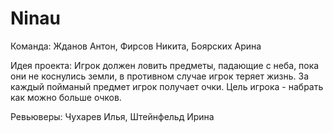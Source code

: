﻿# Ninau

Команда: Жданов Антон, Фирсов Никита, Боярских Арина

Идея проекта: Игрок должен ловить предметы, падающие с неба, пока они не коснулись земли, в противном случае игрок теряет жизнь. За каждый пойманый предмет игрок получает очки. Цель игрока - набрать как можно больше очков.

Ревьюверы: Чухарев Илья, Штейнфельд Ирина
